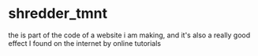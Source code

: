 # shredder_tmnt
the is part of the code of a website i am making, and it's also a really good effect I found on the internet by online tutorials
